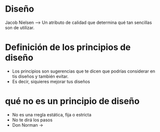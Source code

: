# Diseño
Jacob Nielsen -->  Un atributo de calidad que determina qué tan sencillas son de utilizar.
# Definición de los principios de diseño
- Los principios son sugerencias que te dicen que podrías considerar en tis diseños y también evitar.
- Es decir, siquieres mejorar tus diseños
# qué no es un principio de diseño
- No es una rregla estática, fija o estricta
- No te dirá los pasos
- Don Norman $\rightarrow$ 